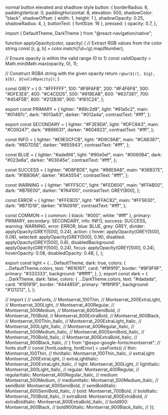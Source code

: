 normal button elevated and shadhow style
button: {
borderRadius: 6,
paddingVertical: 0,
paddingHorizontal: 8,
elevation: 500,
shadowColor: "black",
shadowOffset: { width: 1, height: 1 },
shadowOpacity: 0.25,
shadowRadius: 4,
},
buttonText: { fontSize: 16 },
pressed: {
opacity: 0.7,
},

import { DefaultTheme, DarkTheme } from "@react-navigation/native";

function applyOpacity(color, opacity) {
// Extract RGB values from the color string
const [r, g, b] = color.match(/\d+/g).map(Number);

// Ensure opacity is within the valid range (0 to 1)
const validOpacity = Math.min(Math.max(opacity, 0), 1);

// Construct RGBA string with the given opacity
return `rgba(${r}, ${g}, ${b}, ${validOpacity})`;
}

const GREY = {
0: "#FFFFFF",
100: "#F9FAFB",
200: "#F4F6F8",
300: "#DFE3E8",
400: "#C4CDD5",
500: "#919EAB",
600: "#637381",
700: "#454F5B",
800: "#212B36",
900: "#161C24",
};

export const PRIMARY = {
lighter: "#89c2d9",
light: "#61a5c2",
main: "#01497c",
dark: "#013a63",
darker: "#012a4a",
contrastText: "#fff",
};

export const SECONDARY = {
lighter: "#F2E9DA",
light: "#DFC8A3",
main: "#C09247",
dark: "#866631",
darker: "#604923",
contrastText: "#fff",
};

const INFO = {
lighter: "#E9E0CFCB",
light: "#D9C9AB",
main: "#CAB387",
dark: "#8D7D5E",
darker: "#655943",
contrastText: "#fff",
};

const BLUE = {
lighter: "#ade8f4",
light: "#90e0ef",
main: "#0060B4",
dark: "#023e8a",
darker: "#03045e",
contrastText: "#fff",
};

const SUCCESS = {
lighter: "#D8FBDE",
light: "#86E8AB",
main: "#36B37E",
dark: "#1B806A",
darker: "#0A5554",
contrastText: "#fff",
};

const WARNING = {
lighter: "#FFF5CC",
light: "#FED600",
main: "#FFAB00",
dark: "#B76E00",
darker: "#7A4100",
contrastText: GREY[800],
};

const ERROR = {
lighter: "#FFE9D5",
light: "#FFAC82",
main: "#FF5630",
dark: "#B71D18",
darker: "#7A0916",
contrastText: "#fff",
};

const COMMON = {
common: { black: "#000", white: "#fff" },
primary: PRIMARY,
secondary: SECONDARY,
info: INFO,
success: SUCCESS,
warning: WARNING,
error: ERROR,
blue: BLUE,
grey: GREY,
divider: applyOpacity(GREY[500], 0.24),
action: {
hover: applyOpacity(GREY[500], 0.08),
selected: applyOpacity(GREY[500], 0.16),
disabled: applyOpacity(GREY[500], 0.8),
disabledBackground: applyOpacity(GREY[500], 0.24),
focus: applyOpacity(GREY[500], 0.24),
hoverOpacity: 0.08,
disabledOpacity: 0.48,
},
};

export const light = {
...DefaultTheme,
dark: true,
colors: {
...DefaultTheme.colors,
text: "#616161",
card: "#f9f9f9",
border: "#9F9F9F",
primary: "#333333",
background: "#ffffff",
},
};
export const dark = {
...DarkTheme,
dark: false,
colors: {
...DarkTheme.colors,
text: "#dadada",
card: "#191919",
border: "#444859",
primary: "#f9f9f9",
background: "#121212",
},
};

<!-- render custom item gridview
// title: item.title,
// renderCustomItem: () => {
// return (
// <View
// center
// style={{
      //         backgroundColor: `#E7EDDF70`,
      //         // backgroundColor: `${theme.primary.main}`,
      //         // paddingHorizontal: theme.spacing.tiny1,
      //         // paddingVertical: theme.spacing.extraSmall,
      //         // borderRadius: theme.spacing.micro,
      //         marginStart: theme.spacing.extraSmall,
      //         marginEnd: theme.spacing.extraSmall,
      //       }}
// >
// <Image
// style={{
      //           width: 80,
      //           height: 80,
      //         }}
// source={require(`../../assets/recharges/mobile_recharge.png`)}
// />
// {/_ <BillPaymentsIcon uri={item.icon} title={item.title} /> _/}
// </View>
// );
// }, -->

// import {
// useFonts,
// Montserrat_100Thin,
// Montserrat_200ExtraLight,
// Montserrat_300Light,
// Montserrat_400Regular,
// Montserrat_500Medium,
// Montserrat_600SemiBold,
// Montserrat_700Bold,
// Montserrat_800ExtraBold,
// Montserrat_900Black,
// Montserrat_100Thin_Italic,
// Montserrat_200ExtraLight_Italic,
// Montserrat_300Light_Italic,
// Montserrat_400Regular_Italic,
// Montserrat_500Medium_Italic,
// Montserrat_600SemiBold_Italic,
// Montserrat_700Bold_Italic,
// Montserrat_800ExtraBold_Italic,
// Montserrat_900Black_Italic,
// } from "@expo-google-fonts/montserrat";
// fonts stuff
// const [fontLoading, fontError] = useFonts({
// thin: Montserrat_100Thin,
// thinItalic: Montserrat_100Thin_Italic,
// extraLight: Montserrat_200ExtraLight,
// extraLightItalic: Montserrat_200ExtraLight_Italic,
// light: Montserrat_300Light,
// lightItalic: Montserrat_300Light_Italic,
// regular: Montserrat_400Regular,
// regularItalic: Montserrat_400Regular_Italic,
// medium: Montserrat_500Medium,
// mediumItalic: Montserrat_500Medium_Italic,
// semiBold: Montserrat_600SemiBold,
// semiBoldItalic: Montserrat_600SemiBold_Italic,
// bold: Montserrat_700Bold,
// boldItalic: Montserrat_700Bold_Italic,
// extraBold: Montserrat_800ExtraBold,
// extraBoldItalic: Montserrat_800ExtraBold_Italic,
// bold900: Montserrat_900Black,
// bold900Italic: Montserrat_900Black_Italic,
// });

